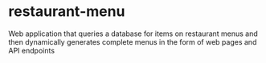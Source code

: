 # restaurant-menu
Web application that queries a database for items on restaurant menus and then dynamically generates complete menus in the form of web pages and API endpoints
